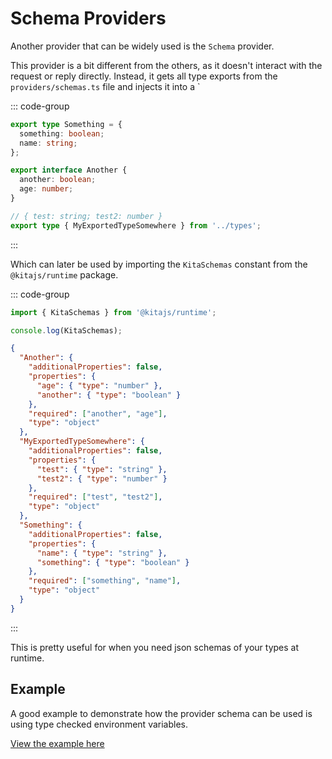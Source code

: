 # Schema Providers

Another provider that can be widely used is the `Schema` provider.

This provider is a bit different from the others, as it doesn't interact with
the request or reply directly. Instead, it gets all type exports from the
`providers/schemas.ts` file and injects it into a `

::: code-group

```ts [src/providers/schemas.ts]
export type Something = {
  something: boolean;
  name: string;
};

export interface Another {
  another: boolean;
  age: number;
}

// { test: string; test2: number }
export type { MyExportedTypeSomewhere } from '../types';
```

:::

Which can later be used by importing the `KitaSchemas` constant from the
`@kitajs/runtime` package.

::: code-group

```ts [src/index.ts]
import { KitaSchemas } from '@kitajs/runtime';

console.log(KitaSchemas);
```

```json [Output]
{
  "Another": {
    "additionalProperties": false,
    "properties": {
      "age": { "type": "number" },
      "another": { "type": "boolean" }
    },
    "required": ["another", "age"],
    "type": "object"
  },
  "MyExportedTypeSomewhere": {
    "additionalProperties": false,
    "properties": {
      "test": { "type": "string" },
      "test2": { "type": "number" }
    },
    "required": ["test", "test2"],
    "type": "object"
  },
  "Something": {
    "additionalProperties": false,
    "properties": {
      "name": { "type": "string" },
      "something": { "type": "boolean" }
    },
    "required": ["something", "name"],
    "type": "object"
  }
}
```

:::

This is pretty useful for when you need json schemas of your types at runtime.

## Example

A good example to demonstrate how the provider schema can be used is using type
checked environment variables.

[View the example here](../recipes/env-variables.md)
